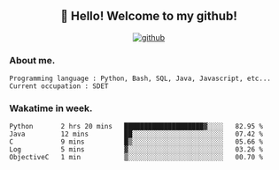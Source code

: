 <h2 align="center">👋 Hello! Welcome to my github! </h2>
<p align="center">
  <a href="https://github.com/usergwen"><img src="https://img.shields.io/badge/GitHub-24292e" alt="github"></a>
</p>

### About me.

```Plain Text
Programming language : Python, Bash, SQL, Java, Javascript, etc...
Current occupation : SDET
```
### Wakatime in week.

<!--START_SECTION:waka-->

```text
Python       2 hrs 20 mins   ████████████████████▓░░░░   82.95 %
Java         12 mins         ██░░░░░░░░░░░░░░░░░░░░░░░   07.42 %
C            9 mins          █▒░░░░░░░░░░░░░░░░░░░░░░░   05.66 %
Log          5 mins          ▓░░░░░░░░░░░░░░░░░░░░░░░░   03.26 %
ObjectiveC   1 min           ▒░░░░░░░░░░░░░░░░░░░░░░░░   00.70 %
```

<!--END_SECTION:waka-->
